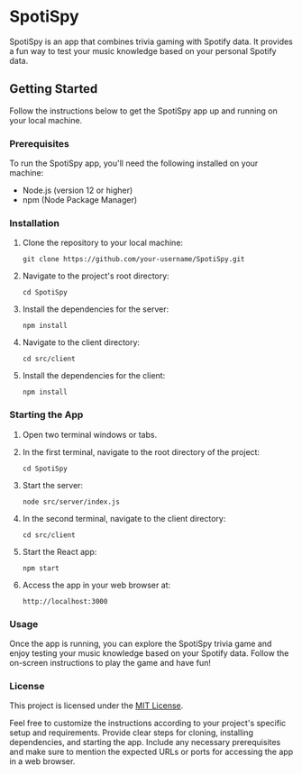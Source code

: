 # SpotiSpy

SpotiSpy is an app that combines trivia gaming with Spotify data. It provides a fun way to test your music knowledge based on your personal Spotify data.

## Getting Started

Follow the instructions below to get the SpotiSpy app up and running on your local machine.

### Prerequisites

To run the SpotiSpy app, you'll need the following installed on your machine:

- Node.js (version 12 or higher)
- npm (Node Package Manager)

### Installation

1. Clone the repository to your local machine:
   ```
   git clone https://github.com/your-username/SpotiSpy.git
   ```

2. Navigate to the project's root directory:
   ```
   cd SpotiSpy
   ```

3. Install the dependencies for the server:
   ```
   npm install
   ```

4. Navigate to the client directory:
   ```
   cd src/client
   ```

5. Install the dependencies for the client:
   ```
   npm install
   ```

### Starting the App

1. Open two terminal windows or tabs.

2. In the first terminal, navigate to the root directory of the project:
   ```
   cd SpotiSpy
   ```

3. Start the server:
   ```
   node src/server/index.js
   ```

4. In the second terminal, navigate to the client directory:
   ```
   cd src/client
   ```

5. Start the React app:
   ```
   npm start
   ```

6. Access the app in your web browser at:
   ```
   http://localhost:3000
   ```

### Usage

Once the app is running, you can explore the SpotiSpy trivia game and enjoy testing your music knowledge based on your Spotify data. Follow the on-screen instructions to play the game and have fun!

### License

This project is licensed under the [MIT License](LICENSE).

Feel free to customize the instructions according to your project's specific setup and requirements. Provide clear steps for cloning, installing dependencies, and starting the app. Include any necessary prerequisites and make sure to mention the expected URLs or ports for accessing the app in a web browser.
